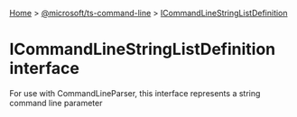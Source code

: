 [Home](./index) &gt; [@microsoft/ts-command-line](./ts-command-line.md) &gt; [ICommandLineStringListDefinition](./ts-command-line.icommandlinestringlistdefinition.md)

# ICommandLineStringListDefinition interface

For use with CommandLineParser, this interface represents a string command line parameter
